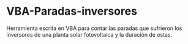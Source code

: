 # VBA-Paradas-inversores
Herramienta escrita en VBA para contar las paradas que sufrieron los inversores de una planta solar fotovoltaica y la duración de estas.
